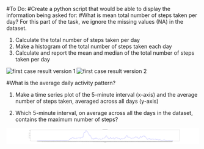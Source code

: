 #To Do:
#Create a python script that would be able to display the information being asked for: 
#What is mean total number of steps taken per day?
For this part of the task, we ignore the missing values (NA) in the dataset.
1. Calculate the total number of steps taken per day
2. Make a histogram of the total number of steps taken each day
3. Calculate and report the mean and median of the total number of steps taken per day

<img src="figure1-1.svg" alt="first case result version 1">
<img src="figure1-2.svg" alt="first case result version 2">



#What is the average daily activity pattern?

1. Make a time series plot of the 5-minute interval (x-axis) and the average number of steps taken, averaged across all days (y-axis)

2. Which 5-minute interval, on average across all the days in the dataset, contains the maximum number of steps?
<img src="figure2.svg" alt="second case result">